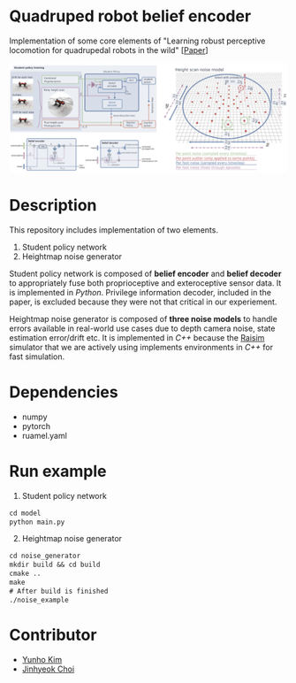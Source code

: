# Quadruped robot belief encoder
Implementation of some core elements of "Learning robust perceptive locomotion for quadrupedal robots in the wild" [[Paper](https://www.science.org/doi/10.1126/scirobotics.abk2822)]

<img width=1000 src='image/figure.png'>

# Description
This repository includes implementation of two elements.
1. Student policy network
2. Heightmap noise generator

Student policy network is composed of **belief encoder** and **belief decoder** to appropriately fuse both proprioceptive and exteroceptive sensor data. It is implemented in *Python*. 
Privilege information decoder, included in the paper, is excluded because they were not that critical in our experiement.

Heightmap noise generator is composed of **three noise models** to handle errors available in real-world use cases due to depth camera noise, state estimation error/drift etc. 
It is implemented in *C++* because the [Raisim](https://raisim.com/) simulator that we are actively using implements environments in *C++* for fast simulation.

# Dependencies
- numpy
- pytorch
- ruamel.yaml

# Run example
1. Student policy network
```
cd model
python main.py
```

2. Heightmap noise generator
```
cd noise_generator
mkdir build && cd build
cmake ..
make
# After build is finished
./noise_example
```

# Contributor
- [Yunho Kim](https://github.com/awesomericky)
- [Jinhyeok Choi](https://github.com/Triangle2022)
